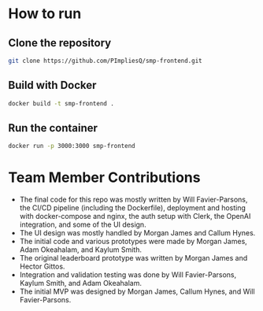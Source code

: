 # How to run

## Clone the repository
```bash
git clone https://github.com/PImpliesQ/smp-frontend.git
```

## Build with Docker
```bash
docker build -t smp-frontend .
```

## Run the container
```bash
docker run -p 3000:3000 smp-frontend
```

# Team Member Contributions
- The final code for this repo was mostly written by Will Favier-Parsons, the CI/CD pipeline (including the Dockerfile),
deployment and hosting with docker-compose and nginx, the auth setup with Clerk, the OpenAI integration, and some of the UI design.
- The UI design was mostly handled by Morgan James and Callum Hynes.
- The initial code and various prototypes were made by Morgan James, Adam Okeahalam, and Kaylum Smith.
- The original leaderboard prototype was written by Morgan James and Hector Gittos.
- Integration and validation testing was done by Will Favier-Parsons, Kaylum Smith, and Adam Okeahalam.
- The initial MVP was designed by Morgan James, Callum Hynes, and Will Favier-Parsons.
